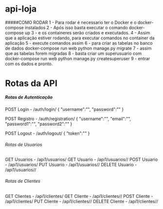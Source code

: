 # api-loja

#####COMO RODAR
1 - Para rodar é necessario ter o Docker e o docker-compose instalados
2 - Após isso basta executar o comando
    docker-compose up
3 - e os containeres serão criados e executados.
4 - Assim que a aplicação estiver rodando, para executar comandos no container da aplicação
5 - execute comandos assim
6 - para criar as tabelas no banco de dados
    docker-compose run web python manage.py migrate
7 - assim que as tabelas forem migradas
8 - basta criar um superusuario com
    docker-compose run web python manage.py createsuperuser
9 - entrar com os dados e pronto.

# Rotas da API

##### Rotas de Autenticação
POST Login - /auth/login/
        {
            "username":"",
            "password":""
        }

POST Registro - /auth/registration/
        {
            "username":"",
            "email":"",
            "password1":"",
            "password2":""
        }

POST Logout - /auth/logout/
        {
            "token":""
        }

###### Rotas de Usuarios
GET Usuarios - /api1/usuarios/
GET Usuario - /api1/usuarios/<pk>/
POST Usuario - /api1/usuarios/
PUT Usuario - /api1/usuarios/<pk>/
DELETE Usuario - /api1/usuarios/<pk>/

###### Rotas de Clientes
GET Clientes - /api1/clientes/
GET Cliente - /api1/clientes/<pk>/
POST Cliente - /api1/clientes/
PUT Cliente - /api1/clientes/<pk>/
DELETE Cliente - /api1/clientes/<pk>/